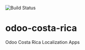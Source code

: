 ![Build Status](https://travis-ci.org/ClearCorp/odoo-costa-rica.svg?branch=9.0)

odoo-costa-rica
===============

Odoo Costa Rica Localization Apps
